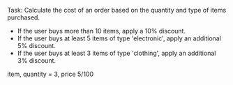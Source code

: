 Task: Calculate the cost of an order based on the quantity and type of items purchased.
- If the user buys more than 10 items, apply a 10% discount.
- If the user buys at least 5 items of type 'electronic', apply an additional 5% discount.
- If the user buys at least 3 items of type 'clothing', apply an additional 3% discount.

item, quantity = 3, price 5/100